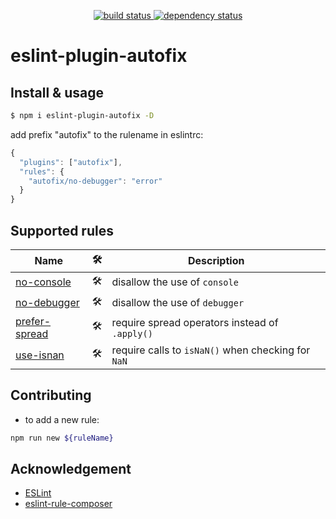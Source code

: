 <p align="center">
  <a href="https://ci.appveyor.com/api/projects/status/v562l6v4h098dvtf?svg=true">
    <img src="https://ci.appveyor.com/api/projects/status/v562l6v4h098dvtf?svg=true"
         alt="build status">
  </a>
  <a href="https://david-dm.org/tplss/node">
    <img src="https://david-dm.org/aladdin-add/eslint-plugin-autofix/status.svg"
         alt="dependency status">
  </a>
</p>

# eslint-plugin-autofix

## Install & usage

```bash
$ npm i eslint-plugin-autofix -D
```

add prefix "autofix" to the rulename in eslintrc:
```js
{
  "plugins": ["autofix"],
  "rules": {
    "autofix/no-debugger": "error"
  }
}
```

## Supported rules

<!-- __BEGIN AUTOGENERATED TABLE__ -->
Name | 🛠 | Description
----- | ----- | -----
[no-console](https://eslint.org/docs/rules/no-console) | 🛠 | disallow the use of `console`
[no-debugger](https://eslint.org/docs/rules/no-debugger) | 🛠 | disallow the use of `debugger`
[prefer-spread](https://eslint.org/docs/rules/prefer-spread) | 🛠 | require spread operators instead of `.apply()`
[use-isnan](https://eslint.org/docs/rules/use-isnan) | 🛠 | require calls to `isNaN()` when checking for `NaN`
<!-- __END AUTOGENERATED TABLE__ -->

## Contributing

+ to add a new rule:
```bash
npm run new ${ruleName}
```

## Acknowledgement
+ [ESLint](https://eslint.org)
+ [eslint-rule-composer](https://github.com/not-an-aardvark/eslint-rule-composer)